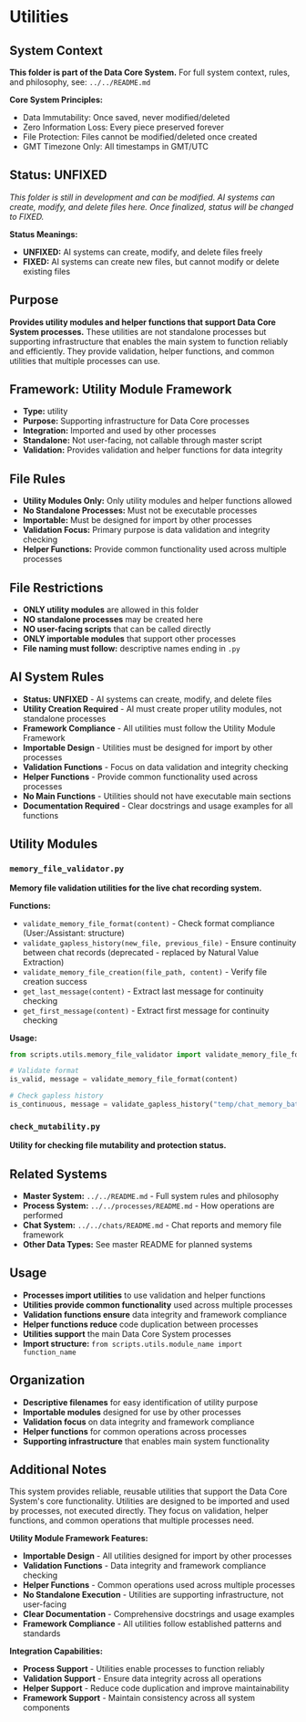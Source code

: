 # Utilities

## System Context
**This folder is part of the Data Core System.** 
For full system context, rules, and philosophy, see: `../../README.md`

**Core System Principles:**
- Data Immutability: Once saved, never modified/deleted
- Zero Information Loss: Every piece preserved forever  
- File Protection: Files cannot be modified/deleted once created
- GMT Timezone Only: All timestamps in GMT/UTC

## Status: UNFIXED
*This folder is still in development and can be modified. AI systems can create, modify, and delete files here. Once finalized, status will be changed to FIXED.*

**Status Meanings:**
- **UNFIXED:** AI systems can create, modify, and delete files freely
- **FIXED:** AI systems can create new files, but cannot modify or delete existing files

## Purpose
**Provides utility modules and helper functions that support Data Core System processes.** These utilities are not standalone processes but supporting infrastructure that enables the main system to function reliably and efficiently. They provide validation, helper functions, and common utilities that multiple processes can use.

## Framework: Utility Module Framework
- **Type:** utility
- **Purpose:** Supporting infrastructure for Data Core processes
- **Integration:** Imported and used by other processes
- **Standalone:** Not user-facing, not callable through master script
- **Validation:** Provides validation and helper functions for data integrity

## File Rules
- **Utility Modules Only:** Only utility modules and helper functions allowed
- **No Standalone Processes:** Must not be executable processes
- **Importable:** Must be designed for import by other processes
- **Validation Focus:** Primary purpose is data validation and integrity checking
- **Helper Functions:** Provide common functionality used across multiple processes

## File Restrictions
- **ONLY utility modules** are allowed in this folder
- **NO standalone processes** may be created here
- **NO user-facing scripts** that can be called directly
- **ONLY importable modules** that support other processes
- **File naming must follow:** descriptive names ending in `.py`

## AI System Rules
- **Status: UNFIXED** - AI systems can create, modify, and delete files
- **Utility Creation Required** - AI must create proper utility modules, not standalone processes
- **Framework Compliance** - All utilities must follow the Utility Module Framework
- **Importable Design** - Utilities must be designed for import by other processes
- **Validation Functions** - Focus on data validation and integrity checking
- **Helper Functions** - Provide common functionality used across processes
- **No Main Functions** - Utilities should not have executable main sections
- **Documentation Required** - Clear docstrings and usage examples for all functions

## Utility Modules

### `memory_file_validator.py`
**Memory file validation utilities for the live chat recording system.**

**Functions:**
- `validate_memory_file_format(content)` - Check format compliance (User:/Assistant: structure)
- `validate_gapless_history(new_file, previous_file)` - Ensure continuity between chat records (deprecated - replaced by Natural Value Extraction)
- `validate_memory_file_creation(file_path, content)` - Verify file creation success
- `get_last_message(content)` - Extract last message for continuity checking
- `get_first_message(content)` - Extract first message for continuity checking

**Usage:**
```python
from scripts.utils.memory_file_validator import validate_memory_file_format, validate_gapless_history

# Validate format
is_valid, message = validate_memory_file_format(content)

# Check gapless history
is_continuous, message = validate_gapless_history("temp/chat_memory_batch_002.txt", "temp/chat_memory_batch_001.txt")
```

### `check_mutability.py`
**Utility for checking file mutability and protection status.**

## Related Systems
- **Master System:** `../../README.md` - Full system rules and philosophy
- **Process System:** `../../processes/README.md` - How operations are performed
- **Chat System:** `../../chats/README.md` - Chat reports and memory file framework
- **Other Data Types:** See master README for planned systems

## Usage
- **Processes import utilities** to use validation and helper functions
- **Utilities provide common functionality** used across multiple processes
- **Validation functions ensure** data integrity and framework compliance
- **Helper functions reduce** code duplication between processes
- **Utilities support** the main Data Core System processes
- **Import structure:** `from scripts.utils.module_name import function_name`

## Organization
- **Descriptive filenames** for easy identification of utility purpose
- **Importable modules** designed for use by other processes
- **Validation focus** on data integrity and framework compliance
- **Helper functions** for common operations across processes
- **Supporting infrastructure** that enables main system functionality

## Additional Notes
This system provides reliable, reusable utilities that support the Data Core System's core functionality. Utilities are designed to be imported and used by processes, not executed directly. They focus on validation, helper functions, and common operations that multiple processes need.

**Utility Module Framework Features:**
- **Importable Design** - All utilities designed for import by other processes
- **Validation Functions** - Data integrity and framework compliance checking
- **Helper Functions** - Common operations used across multiple processes
- **No Standalone Execution** - Utilities are supporting infrastructure, not user-facing
- **Clear Documentation** - Comprehensive docstrings and usage examples
- **Framework Compliance** - All utilities follow established patterns and standards

**Integration Capabilities:**
- **Process Support** - Utilities enable processes to function reliably
- **Validation Support** - Ensure data integrity across all operations
- **Helper Support** - Reduce code duplication and improve maintainability
- **Framework Support** - Maintain consistency across all system components
